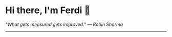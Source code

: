 <h1>Hi there, I'm Ferdi 👋</h1>

<p><em>
  "What gets measured gets improved." — Robin Sharma
</em></p>

---
